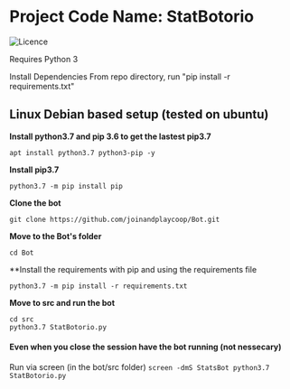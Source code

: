 # Project Code Name: StatBotorio
![Licence](https://licensebuttons.net/l/by-nc-sa/4.0/88x31.png)

Requires Python 3

Install Dependencies
From repo directory, run "pip install -r requirements.txt"


## Linux Debian based setup (tested on ubuntu)

**Install python3.7 and pip 3.6 to get the lastest pip3.7**

`apt install python3.7 python3-pip -y`

**Install pip3.7** 

`python3.7 -m pip install pip`

**Clone the bot**

`git clone https://github.com/joinandplaycoop/Bot.git`

**Move to the Bot's folder**

`cd Bot`

**Install the requirements with pip and using the requirements file

`python3.7 -m pip install -r requirements.txt`

**Move to src and run the bot**

```
cd src
python3.7 StatBotorio.py
```
#### Even when you close the session have the bot running (not nessecary)

Run via screen (in the bot/src folder)
`screen -dmS StatsBot python3.7 StatBotorio.py`


